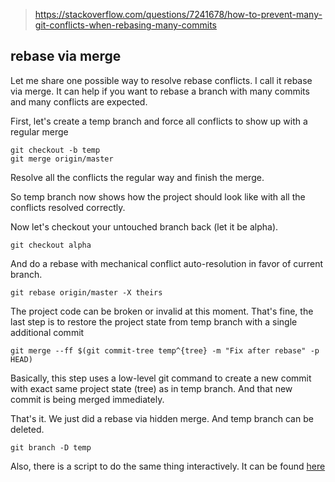 
> <https://stackoverflow.com/questions/7241678/how-to-prevent-many-git-conflicts-when-rebasing-many-commits>

## rebase via merge

Let me share one possible way to resolve rebase conflicts. I call it rebase via merge. It can help if you want to rebase a branch with many commits and many conflicts are expected.

First, let's create a temp branch and force all conflicts to show up with a regular merge

```
git checkout -b temp
git merge origin/master
```

Resolve all the conflicts the regular way and finish the merge.

So temp branch now shows how the project should look like with all the conflicts resolved correctly.

Now let's checkout your untouched branch back (let it be alpha).

```
git checkout alpha
```

And do a rebase with mechanical conflict auto-resolution in favor of current branch.

```
git rebase origin/master -X theirs
```

The project code can be broken or invalid at this moment. That's fine, the last step is to restore the project state from temp branch with a single additional commit

```
git merge --ff $(git commit-tree temp^{tree} -m "Fix after rebase" -p HEAD)
```

Basically, this step uses a low-level git command to create a new commit with exact same project state (tree) as in temp branch. And that new commit is being merged immediately.

That's it. We just did a rebase via hidden merge. And temp branch can be deleted.

```
git branch -D temp
```

Also, there is a script to do the same thing interactively. It can be found [here](https://github.com/capslocky/git-rebase-via-merge)
